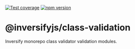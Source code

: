 [![Test coverage](https://codecov.io/gh/inversify/monorepo/branch/main/graph/badge.svg?flag=%40inversifyjs%2Fclass-validation)](https://codecov.io/gh/inversify/monorepo/branch/main/graph/badge.svg?flag=%40inversifyjs%2Fclass-validation) [![npm version](https://img.shields.io/github/package-json/v/inversify/monorepo?filename=packages%2Fframework%2Flibraries%2Fvalidation%2Fclass-validator%2Fpackage.json&style=plastic)](https://www.npmjs.com/package/@inversifyjs/class-validation)

# @inversifyjs/class-validation

Inversify monorepo class validator validation modules.
